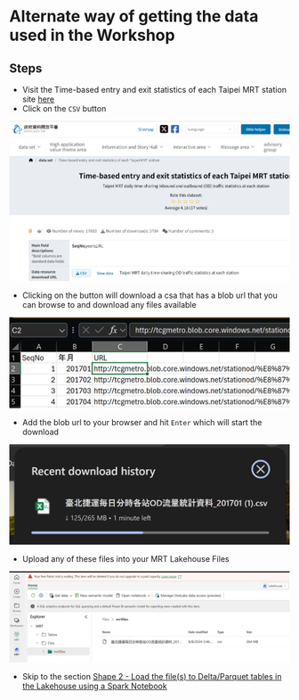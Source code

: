 # Alternate way of getting the data used in the Workshop

## Steps

* Visit the Time-based entry and exit statistics of each Taipei MRT station site [here](https://data.gov.tw/dataset/128506)
* Click on the `CSV` button

![csv](https://raw.githubusercontent.com/datasnowman/shapedata/main/images/csv.png)

* Clicking on the button will download a csa that has a blob url that you can browse to and download any files available 

![bloburl](https://raw.githubusercontent.com/datasnowman/shapedata/main/images/bloburl.png)

* Add the blob url to your browser and hit `Enter` which will start the download

![download](https://raw.githubusercontent.com/datasnowman/shapedata/main/images/download.png)

* Upload any of these files into your MRT Lakehouse Files

![mrtfilesalt](https://raw.githubusercontent.com/datasnowman/shapedata/main/images/mrtfilesalt.png)

* Skip to the section [Shape 2 - Load the file(s) to Delta/Parquet tables in the Lakehouse using a Spark Notebook](https://github.com/DataSnowman/shapedata/blob/main/README.md#shape-2---load-the-files-to-deltaparquet-tables-in-the-lakehouse-using-a-spark-notebook)

